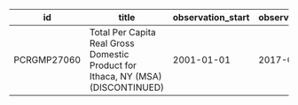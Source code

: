 | id          | title                                                                            | observation_start   | observation_end   |
|-------------|----------------------------------------------------------------------------------|---------------------|-------------------|
| PCRGMP27060 | Total Per Capita Real Gross Domestic Product for Ithaca, NY (MSA) (DISCONTINUED) | 2001-01-01          | 2017-01-01        |